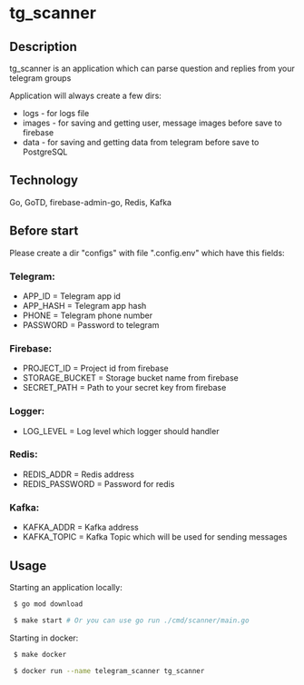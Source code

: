 # tg_scanner

## Description

tg_scanner is an application which can parse question and replies from your telegram groups

Application will always create a few dirs:

- logs - for logs file
- images - for saving and getting user, message images before save to firebase
- data - for saving and getting data from telegram before save to PostgreSQL

## Technology

Go, GoTD, firebase-admin-go, Redis, Kafka


## Before start

Please create a dir "configs" with file ".config.env" which have this fields:

### Telegram:

- APP_ID = Telegram app id
- APP_HASH = Telegram app hash
- PHONE = Telegram phone number
- PASSWORD = Password to telegram

### Firebase:

- PROJECT_ID = Project id from firebase
- STORAGE_BUCKET = Storage bucket name from firebase
- SECRET_PATH = Path to your secret key from firebase

### Logger:

- LOG_LEVEL = Log level which logger should handler

### Redis:

- REDIS_ADDR = Redis address
- REDIS_PASSWORD = Password for redis

### Kafka:

- KAFKA_ADDR = Kafka address
- KAFKA_TOPIC = Kafka Topic which will be used for sending messages

## Usage

Starting an application locally:

```bash
 $ go mod download

 $ make start # Or you can use go run ./cmd/scanner/main.go
```

Starting in docker:

```bash
 $ make docker

 $ docker run --name telegram_scanner tg_scanner

```
